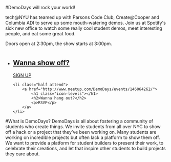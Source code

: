 
#DemoDays will rock your world!

tech@NYU has teamed up with Parsons Code Club, Create@Cooper and Columbia ADI to serve up some mouth-watering demos. Join us at Spotify's sick new office to watch some really cool student demos, meet interesting people, and eat some great food.

Doors open at 2:30pm, the show starts at 3:00pm.

<ul class="grid">	
	<li class="half demo">
		<a href="https://docs.google.com/forms/d/1CXAHJSbgVG56GOjwW9mBD6WYpl3vgoM_U_OQTG3sj8k/viewform">
			<h1 class="icon-radio-waves"></h1>
			<h2>Wanna show off?</h2>
			<p>SIGN UP</p>
		</a>
	</li>
	
	<li class="half attend">
		<a href="http://www.meetup.com/DemoDays/events/146064262/">
			<h1 class="icon-levels"></h1>
			<h2>Wanna hang out?</h2>
			<p>RSVP</p>
		</a>
	</li>
</ul>

#What is DemoDays?
DemoDays is all about fostering a community of students who create things. We invite students from all over NYC to show off a hack or a project that they’ve been working on. Many students are working on incredible projects but often lack a platform to show them off. We want to provide a platform for student builders to present their work, to celebrate their creations, and let that inspire other students to build projects they care about.
